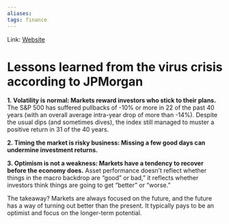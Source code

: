 ```yaml
---
aliases:
tags: finance
---
```

Link: [Website](https://privatebank.jpmorgan.com/gl/en/insights/investing/tmt/the-covid-19-market-sell-off-1-year-later)

# Lessons learned from the virus crisis according to JPMorgan

**1. Volatility is normal: Markets reward investors who stick to their plans.**
The S&P 500 has suffered pullbacks of -10% or more in 22 of the past 40 years (with an overall average intra-year drop of more than -14%). Despite the usual dips (and sometimes dives), the index still managed to muster a positive return in 31 of the 40 years.

**2. Timing the market is risky business: Missing a few good days can undermine investment returns.**

**3. Optimism is not a weakness: Markets have a tendency to recover before the economy does.**
Asset performance doesn’t reflect whether things in the macro backdrop are “good” or bad,” it reflects whether investors think things are going to get “better” or “worse.” 

The takeaway? Markets are always focused on the future, and the future has a way of turning out better than the present. It typically pays to be an optimist and focus on the longer-term potential.